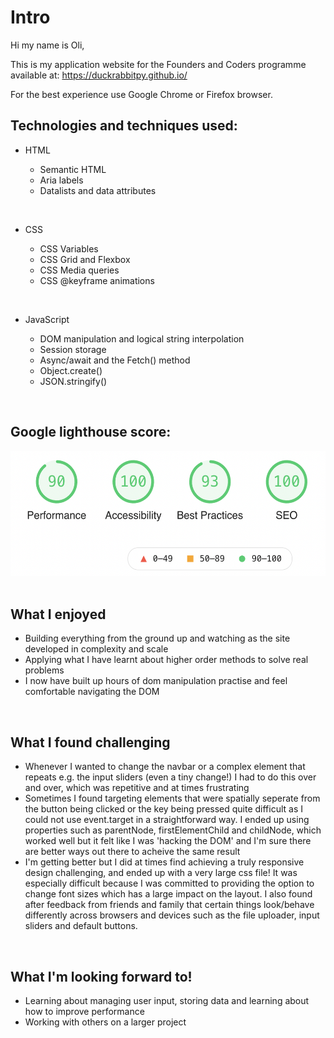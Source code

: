 # Intro

Hi my name is Oli,

This is my application website for the Founders and Coders programme available at: https://duckrabbitpy.github.io/

For the best experience use Google Chrome or Firefox browser.

## Technologies and techniques used:

- HTML

  - Semantic HTML
  - Aria labels
  - Datalists and data attributes

<br>

- CSS

  - CSS Variables
  - CSS Grid and Flexbox
  - CSS Media queries
  - CSS @keyframe animations

<br>

- JavaScript

  - DOM manipulation and logical string interpolation
  - Session storage
  - Async/await and the Fetch() method
  - Object.create()
  - JSON.stringify()

<br>

## Google lighthouse score:

  <img src="./images/lighthouse.png" height="200px">

<br>
<br>

## What I enjoyed

- Building everything from the ground up and watching as the site developed in complexity and scale
- Applying what I have learnt about higher order methods to solve real problems
- I now have built up hours of dom manipulation practise and feel comfortable navigating the DOM

<br>

## What I found challenging

- Whenever I wanted to change the navbar or a complex element that repeats e.g. the input sliders (even a tiny change!) I had to do this over and over, which was repetitive and at times frustrating
- Sometimes I found targeting elements that were spatially seperate from the button being clicked or the key being pressed quite difficult as I could not use event.target in a straightforward way. I ended up using properties such as parentNode, firstElementChild and childNode, which worked well but it felt like I was 'hacking the DOM' and I'm sure there are better ways out there to acheive the same result
- I'm getting better but I did at times find achieving a truly responsive design challenging, and ended up with a very large css file! It was especially difficult because I was committed to providing the option to change font sizes which has a large impact on the layout. I also found after feedback from friends and family that certain things look/behave differently across browsers and devices such as the file uploader, input sliders and default buttons.

<br>

## What I'm looking forward to!

- Learning about managing user input, storing data and learning about how to improve performance
- Working with others on a larger project
